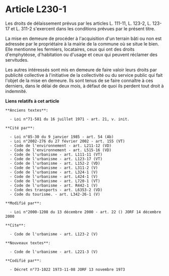 # Article L230-1

Les droits de délaissement prévus par les articles L. 111-11, L. 123-2, L. 123-17 et L. 311-2 s'exercent dans les conditions
prévues par le présent titre. 

La mise en demeure de procéder à l'acquisition d'un terrain bâti ou non est adressée par le propriétaire à la mairie de la
commune où se situe le bien. Elle mentionne les fermiers, locataires, ceux qui ont des droits d'emphytéose, d'habitation ou
d'usage et ceux qui peuvent réclamer des servitudes. 

Les autres intéressés sont mis en demeure de faire valoir leurs droits par publicité collective à l'initiative de la
collectivité ou du service public qui fait l'objet de la mise en demeure. Ils sont tenus de se faire connaître à ces
derniers, dans le délai de deux mois, à défaut de quoi ils perdent tout droit à indemnité.

**Liens relatifs à cet article**

	**Anciens textes**:

	  - Loi n°71-581 du 16 juillet 1971 - art. 21, v. init.

	**Cité par**:

	  - Loi n°85-30 du 9 janvier 1985 - art. 54 (Ab)
	  - Loi n°2002-276 du 27 février 2002 - art. 155 (VT)
	  - Code de l'environnement - art. L211-12 (VD)
	  - Code de l'environnement - art. L515-16 (VD)
	  - Code de l'urbanisme - art. L111-11 (VT)
	  - Code de l'urbanisme - art. L123-17 (VT)
	  - Code de l'urbanisme - art. L152-2 (VD)
	  - Code de l'urbanisme - art. L311-2 (V)
	  - Code de l'urbanisme - art. L324-1 (V)
	  - Code de l'urbanisme - art. L424-1 (V)
	  - Code de l'urbanisme - art. L720-1 (VT)
	  - Code de l'urbanisme - art. R442-1 (V)
	  - Code des transports - art. L6353-2 (VD)
	  - Code du tourisme. - art. L342-26-1 (V)

	**Modifié par**:

	  - Loi n°2000-1208 du 13 décembre 2000 - art. 22 () JORF 14 décembre 2000

	**Cite**:

	  - Code de l'urbanisme - art. L123-2 (V)

	**Nouveaux textes**:

	  - Code de l'urbanisme - art. L221-3 (V)

	**Codifié par**:

	  - Décret n°73-1022 1973-11-08 JORF 13 novembre 1973
